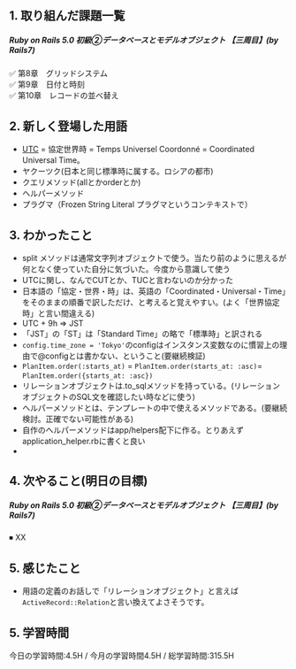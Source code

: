 ## 1. 取り組んだ課題一覧
##### Ruby on Rails 5.0 初級②データベースとモデルオブジェクト 【三周目】(by Rails7)
✅  第8章　グリッドシステム  
✅  第9章　日付と時刻  
✅  第10章　レコードの並べ替え  

## 2. 新しく登場した用語
- [UTC](http://faculty.cooper.edu/lent/random/utc.html#:~:text=The%20ITU%20wanted%20a%20single,became%20the%20agreed%2Dupon%20compromise.) = 協定世界時 = Temps Universel Coordonné = Coordinated Universal Time。
- ヤクーツク(日本と同じ標準時に属する。ロシアの都市)
- クエリメソッド(allとかorderとか)
- ヘルパーメソッド
- プラグマ（Frozen String Literal プラグマというコンテキストで）

## 3. わかったこと
- split メソッドは通常文字列オブジェクトで使う。当たり前のように思えるが何となく使っていた自分に気づいた。今度から意識して使う
- UTCに関し、なんでCUTとか、TUCと言わないのか分かった
- 日本語の「協定・世界・時」は、英語の「Coordinated・Universal・Time」をそのままの順番で訳しただけ、と考えると覚えやすい。(よく「世界協定時」と言い間違える)
- UTC + 9h => JST
- 「JST」の「ST」は「Standard Time」の略で「標準時」と訳される
- ```config.time_zone = 'Tokyo'```のconfigはインスタンス変数なのに慣習上の理由で@configとは書かない、ということ(要継続検証)
- ```PlanItem.order(:starts_at)``` = ```PlanItem.order(starts_at: :asc)```= ```PlanItem.order({starts_at: :asc})```
- リレーションオブジェクトは.to_sqlメソッドを持っている。(リレーションオブジェクトのSQL文を確認したい時などに使う)
- ヘルパーメソッドとは、テンプレートの中で使えるメソッドである。(要継続検討。正確でない可能性がある)
- 自作のヘルパーメソッドはapp/helpers配下に作る。とりあえずapplication_helper.rbに書くと良い
- 


## 4. 次やること(明日の目標) 
##### Ruby on Rails 5.0 初級②データベースとモデルオブジェクト 【三周目】(by Rails7)
⏹ XX

## 5. 感じたこと
- 用語の定義のお話しで「リレーションオブジェクト」と言えば```ActiveRecord::Relation```と言い換えてよさそうです。

## 5. 学習時間
今日の学習時間:4.5H / 今月の学習時間4.5H / 総学習時間:315.5H　
